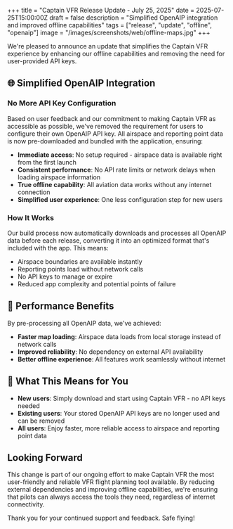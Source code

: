 +++
title = "Captain VFR Release Update - July 25, 2025"
date = 2025-07-25T15:00:00Z
draft = false
description = "Simplified OpenAIP integration and improved offline capabilities"
tags = ["release", "update", "offline", "openaip"]
image = "/images/screenshots/web/offline-maps.jpg"
+++

We're pleased to announce an update that simplifies the Captain VFR experience by enhancing our offline capabilities and removing the need for user-provided API keys.

## 🌐 Simplified OpenAIP Integration

### No More API Key Configuration
Based on user feedback and our commitment to making Captain VFR as accessible as possible, we've removed the requirement for users to configure their own OpenAIP API key. All airspace and reporting point data is now pre-downloaded and bundled with the application, ensuring:

- **Immediate access**: No setup required - airspace data is available right from the first launch
- **Consistent performance**: No API rate limits or network delays when loading airspace information
- **True offline capability**: All aviation data works without any internet connection
- **Simplified user experience**: One less configuration step for new users

### How It Works
Our build process now automatically downloads and processes all OpenAIP data before each release, converting it into an optimized format that's included with the app. This means:
- Airspace boundaries are available instantly
- Reporting points load without network calls
- No API keys to manage or expire
- Reduced app complexity and potential points of failure

## 🚀 Performance Benefits

By pre-processing all OpenAIP data, we've achieved:
- **Faster map loading**: Airspace data loads from local storage instead of network calls
- **Improved reliability**: No dependency on external API availability
- **Better offline experience**: All features work seamlessly without internet

## 📱 What This Means for You

- **New users**: Simply download and start using Captain VFR - no API keys needed
- **Existing users**: Your stored OpenAIP API keys are no longer used and can be removed
- **All users**: Enjoy faster, more reliable access to airspace and reporting point data

## Looking Forward

This change is part of our ongoing effort to make Captain VFR the most user-friendly and reliable VFR flight planning tool available. By reducing external dependencies and improving offline capabilities, we're ensuring that pilots can always access the tools they need, regardless of internet connectivity.

Thank you for your continued support and feedback. Safe flying!
